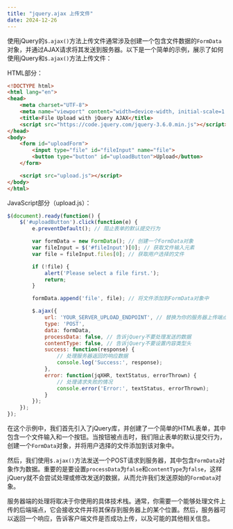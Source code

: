 ```yaml
---
title: "jquery.ajax 上传文件"
date: 2024-12-26
---
```


使用jQuery的`$.ajax()`方法上传文件通常涉及创建一个包含文件数据的`FormData`对象，并通过AJAX请求将其发送到服务器。以下是一个简单的示例，展示了如何使用jQuery和`$.ajax()`方法上传文件：

HTML部分：

```html
<!DOCTYPE html>
<html lang="en">
<head>
    <meta charset="UTF-8">
    <meta name="viewport" content="width=device-width, initial-scale=1.0">
    <title>File Upload with jQuery AJAX</title>
    <script src="https://code.jquery.com/jquery-3.6.0.min.js"></script>
</head>
<body>
    <form id="uploadForm">
        <input type="file" id="fileInput" name="file">
        <button type="button" id="uploadButton">Upload</button>
    </form>

    <script src="upload.js"></script>
</body>
</html>
```

JavaScript部分（upload.js）：

```js
$(document).ready(function() {
    $('#uploadButton').click(function(e) {
        e.preventDefault(); // 阻止表单的默认提交行为

        var formData = new FormData(); // 创建一个FormData对象
        var fileInput = $('#fileInput')[0]; // 获取文件输入元素
        var file = fileInput.files[0]; // 获取用户选择的文件

        if (!file) {
            alert('Please select a file first.');
            return;
        }

        formData.append('file', file); // 将文件添加到FormData对象中

        $.ajax({
            url: 'YOUR_SERVER_UPLOAD_ENDPOINT', // 替换为你的服务器上传端点
            type: 'POST',
            data: formData,
            processData: false, // 告诉jQuery不要处理发送的数据
            contentType: false, // 告诉jQuery不要设置内容类型头
            success: function(response) {
                // 处理服务器返回的响应数据
                console.log('Success:', response);
            },
            error: function(jqXHR, textStatus, errorThrown) {
                // 处理请求失败的情况
                console.error('Error:', textStatus, errorThrown);
            }
        });
    });
});
```

在这个示例中，我们首先引入了jQuery库，并创建了一个简单的HTML表单，其中包含一个文件输入和一个按钮。当按钮被点击时，我们阻止表单的默认提交行为，创建一个`FormData`对象，并将用户选择的文件添加到该对象中。

然后，我们使用`$.ajax()`方法发送一个POST请求到服务器，其中包含`FormData`对象作为数据。重要的是要设置`processData`为`false`和`contentType`为`false`，这样jQuery就不会尝试处理或修改发送的数据，从而允许我们发送原始的`FormData`对象。

服务器端的处理将取决于你使用的具体技术栈。通常，你需要一个能够处理文件上传的后端端点，它会接收文件并将其保存到服务器上的某个位置。然后，服务器可以返回一个响应，告诉客户端文件是否成功上传，以及可能的其他相关信息。
